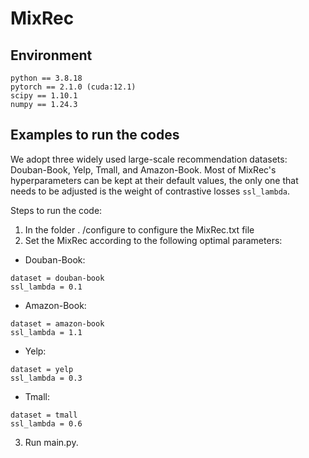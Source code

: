 # MixRec

## Environment
```
python == 3.8.18
pytorch == 2.1.0 (cuda:12.1)
scipy == 1.10.1
numpy == 1.24.3
```

## Examples to run the codes
We adopt three widely used large-scale recommendation datasets: Douban-Book, Yelp, Tmall, and Amazon-Book. Most of MixRec's hyperparameters can be kept at their default values, the only one that needs to be adjusted is the weight of contrastive losses `ssl_lambda`.

Steps to run the code:
1. In the folder . /configure to configure the MixRec.txt file
2. Set the MixRec according to the following optimal parameters:

- Douban-Book:
```
dataset = douban-book
ssl_lambda = 0.1
```
- Amazon-Book:
```
dataset = amazon-book
ssl_lambda = 1.1
```
- Yelp:
```
dataset = yelp
ssl_lambda = 0.3
```
- Tmall:
```
dataset = tmall
ssl_lambda = 0.6
```

3. Run main.py.

